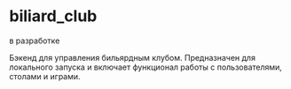 # biliard_club

в разработке

Бэкенд для управления бильярдным клубом. Предназначен для локального запуска и включает функционал работы с пользователями, столами и играми.